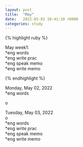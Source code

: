 ```yaml
---
layout: post
title:  "May"
date:   2022-05-02 10:41:10 +0900
categories: study
---
```


{% highlight ruby %}


May week1:  
*eng words  
*eng write prac  
*eng speak memo   
*eng write memo  


{% endhighlight %}


Monday, May 02, 2022  
*eng words  
    
o


Tuesday, May 03, 2022  
o  
*eng words  
*eng write prac  
*eng speak memo   
*eng write memo  

  


